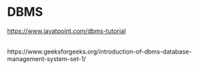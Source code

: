 # DBMS

https://www.javatpoint.com/dbms-tutorial


<BR>
https://www.geeksforgeeks.org/introduction-of-dbms-database-management-system-set-1/

